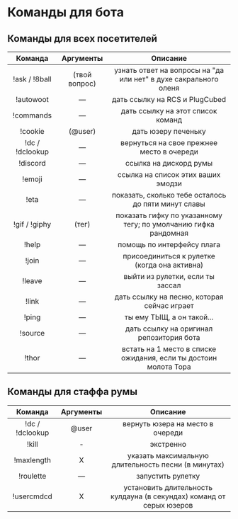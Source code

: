 # Команды для бота

## Команды для всех посетителей

| Команда | Аргументы | Описание |
|:-------:|:---------:|:-----------:|
| !ask / !8ball | (твой вопрос) | узнать ответ на вопросы на "да или нет" в духе сакрального оленя |
| !autowoot | — | дать ссылку на RCS и PlugCubed |
| !commands | — | дать ссылку на этот список команд |
| !cookie | (@user) | дать юзеру печеньку |
| !dc / !dclookup | — | вернуться на свое прежнее место в очереди |
| !discord | — | ссылка на дискорд румы |
| !emoji | — | ссылка на список этих ваших эмодзи |
| !eta | — | показать, сколько тебе осталось до пяти минут славы |
| !gif / !giphy | (тег) | показать гифку по указанному тегу; по умолчанию гифка рандомная |
| !help | — | помощь по интерфейсу плага |
| !join | — | присоединиться к рулетке (когда она активна) |
| !leave | — | выйти из рулетки, если ты зассал |
| !link | — | дать ссылку на песню, которая сейчас играет |
| !ping | — | ты ему ТЫЩ, а он такой... |
| !source | — | дать ссылку на оригинал репозитория бота |
| !thor | — | встать на 1 место в списке ожидания, если ты достоин молота Тора |

## Команды для стаффа румы

| Команда | Аргументы | Описание |
|:-------:|:---------:|:-----------:|
| !dc / !dclookup | @user | вернуть юзера на место в очереди |
| !kill | - | экстренно  |
| !maxlength | X | указать максимальную длительность песни (в минутах) |
| !roulette | — | запустить рулетку |
| !usercmdcd | X | установить длительность кулдауна (в секундах) команд от серых юзеров |
